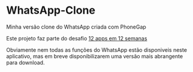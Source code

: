 # WhatsApp-Clone
Minha versão clone do WhatsApp criada com PhoneGap

Este projeto faz parte do desafio [12 apps em 12 semanas](http://johnhenrique.com.br/12-apps-em-12-semanas.html) 

Obviamente nem todas as funções do WhatsApp estão disponiveis neste aplicativo, mas em breve disponibilizarem uma versão mais abrangente para download.
